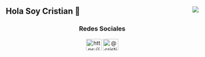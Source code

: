 ## Hola Soy Cristian 👋                  <img align="right" src="https://visitor-badge.laobi.icu/badge?page_id=Loboxos">
 
 <h3 align="center">Redes Sociales</h3>
<p align="center">
<a href="https://www.facebook.com/100045562684295/" target="blank"><img align="center" src="https://raw.githubusercontent.com/rahuldkjain/github-profile-readme-generator/master/src/images/icons/Social/facebook.svg" alt="https://www.facebook.com/100045562684295/" height="30" width="40" /></a>
<a href="https://www.instagram.com/cristianvilla._.15/?hl=es-la" target="blank"><img align="center" src="https://raw.githubusercontent.com/rahuldkjain/github-profile-readme-generator/master/src/images/icons/Social/instagram.svg" alt="@cristianvilla._.15" height="30" width="40" /></a>

</p>
<!--
**Loboxos/Loboxos** is a ✨ _special_ ✨ repository because its `README.md` (this file) appears on your GitHub profile.

Here are some ideas to get you started:

- 🔭 I’m currently working on ...
- 🌱 I’m currently learning ...
- 👯 I’m looking to collaborate on ...
- 🤔 I’m looking for help with ...
- 💬 Ask me about ...
- 📫 How to reach me: ...
- 😄 Pronouns: ...
- ⚡ Fun fact: ...
-->
